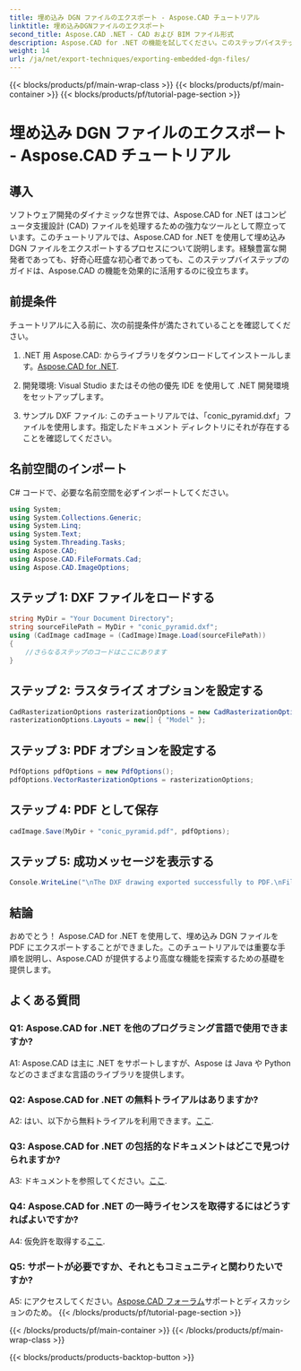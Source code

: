 ```yaml
---
title: 埋め込み DGN ファイルのエクスポート - Aspose.CAD チュートリアル
linktitle: 埋め込みDGNファイルのエクスポート
second_title: Aspose.CAD .NET - CAD および BIM ファイル形式
description: Aspose.CAD for .NET の機能を試してください。このステップバイステップのチュートリアルで、埋め込まれた DGN ファイルを PDF に簡単にエクスポートする方法を学びましょう。
weight: 14
url: /ja/net/export-techniques/exporting-embedded-dgn-files/
---
```


{{< blocks/products/pf/main-wrap-class >}}
{{< blocks/products/pf/main-container >}}
{{< blocks/products/pf/tutorial-page-section >}}

# 埋め込み DGN ファイルのエクスポート - Aspose.CAD チュートリアル

## 導入

ソフトウェア開発のダイナミックな世界では、Aspose.CAD for .NET はコンピュータ支援設計 (CAD) ファイルを処理するための強力なツールとして際立っています。このチュートリアルでは、Aspose.CAD for .NET を使用して埋め込み DGN ファイルをエクスポートするプロセスについて説明します。経験豊富な開発者であっても、好奇心旺盛な初心者であっても、このステップバイステップのガイドは、Aspose.CAD の機能を効果的に活用するのに役立ちます。

## 前提条件

チュートリアルに入る前に、次の前提条件が満たされていることを確認してください。

1.  .NET 用 Aspose.CAD: からライブラリをダウンロードしてインストールします。[Aspose.CAD for .NET](https://releases.aspose.com/cad/net/).

2. 開発環境: Visual Studio またはその他の優先 IDE を使用して .NET 開発環境をセットアップします。

3. サンプル DXF ファイル: このチュートリアルでは、「conic_pyramid.dxf」ファイルを使用します。指定したドキュメント ディレクトリにそれが存在することを確認してください。

## 名前空間のインポート

C# コードで、必要な名前空間を必ずインポートしてください。

```csharp
using System;
using System.Collections.Generic;
using System.Linq;
using System.Text;
using System.Threading.Tasks;
using Aspose.CAD;
using Aspose.CAD.FileFormats.Cad;
using Aspose.CAD.ImageOptions;
```

## ステップ 1: DXF ファイルをロードする

```csharp
string MyDir = "Your Document Directory";
string sourceFilePath = MyDir + "conic_pyramid.dxf";
using (CadImage cadImage = (CadImage)Image.Load(sourceFilePath))
{
    //さらなるステップのコードはここにあります
}
```

## ステップ 2: ラスタライズ オプションを設定する

```csharp
CadRasterizationOptions rasterizationOptions = new CadRasterizationOptions();
rasterizationOptions.Layouts = new[] { "Model" };
```

## ステップ 3: PDF オプションを設定する

```csharp
PdfOptions pdfOptions = new PdfOptions();
pdfOptions.VectorRasterizationOptions = rasterizationOptions;
```

## ステップ 4: PDF として保存

```csharp
cadImage.Save(MyDir + "conic_pyramid.pdf", pdfOptions);
```

## ステップ 5: 成功メッセージを表示する

```csharp
Console.WriteLine("\nThe DXF drawing exported successfully to PDF.\nFile saved at " + MyDir);
```

## 結論

おめでとう！ Aspose.CAD for .NET を使用して、埋め込み DGN ファイルを PDF にエクスポートすることができました。このチュートリアルでは重要な手順を説明し、Aspose.CAD が提供するより高度な機能を探索するための基礎を提供します。

## よくある質問

### Q1: Aspose.CAD for .NET を他のプログラミング言語で使用できますか?

A1: Aspose.CAD は主に .NET をサポートしますが、Aspose は Java や Python などのさまざまな言語のライブラリを提供します。

### Q2: Aspose.CAD for .NET の無料トライアルはありますか?

 A2: はい、以下から無料トライアルを利用できます。[ここ](https://releases.aspose.com/).

### Q3: Aspose.CAD for .NET の包括的なドキュメントはどこで見つけられますか?

 A3: ドキュメントを参照してください。[ここ](https://reference.aspose.com/cad/net/).

### Q4: Aspose.CAD for .NET の一時ライセンスを取得するにはどうすればよいですか?

 A4: 仮免許を取得する[ここ](https://purchase.aspose.com/temporary-license/).

### Q5: サポートが必要ですか、それともコミュニティと関わりたいですか?

A5: にアクセスしてください。[Aspose.CAD フォーラム](https://forum.aspose.com/c/cad/19)サポートとディスカッションのため。
{{< /blocks/products/pf/tutorial-page-section >}}

{{< /blocks/products/pf/main-container >}}
{{< /blocks/products/pf/main-wrap-class >}}

{{< blocks/products/products-backtop-button >}}
